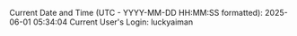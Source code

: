 Current Date and Time (UTC - YYYY-MM-DD HH:MM:SS formatted): 2025-06-01 05:34:04
Current User's Login: luckyaiman
